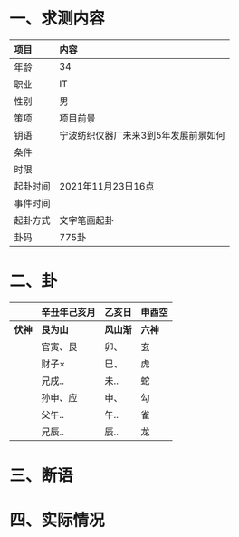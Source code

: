 # 一、求测内容
|项目|内容|
|:-|:-|
|年龄|34|
|职业|IT|
|性别|男|
|策项|项目前景|
|钥语|宁波纺织仪器厂未来3到5年发展前景如何|
|条件||
|时限||
|起卦时间|2021年11月23日16点|
|事件时间||
|起卦方式|文字笔画起卦|
|卦码|775卦|

# 二、卦
||辛丑年己亥月|乙亥日|申酉空|
|:-|:-|:-|:-|
|**伏神**|**艮为山**|**风山渐**|**六神**|
||官寅、艮|卯、|玄|
||财子×|巳、|虎|
||兄戌..|未..|蛇|
||孙申、应|申、|勾|
||父午..|午..|雀|
||兄辰..|辰..|龙|


# 三、断语

# 四、实际情况
